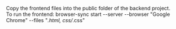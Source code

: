 Copy the frontend files into the public folder of the backend project.<br />
To run the frontend: browser-sync start --server --browser "Google Chrome" --files "*.html, css/*.css"
